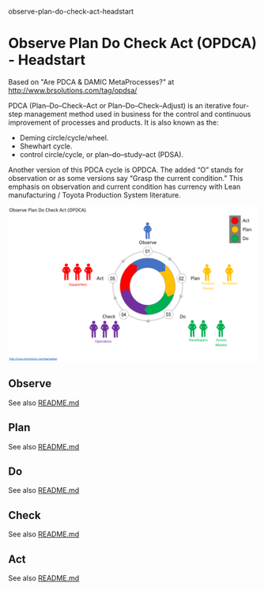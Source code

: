 observe-plan-do-check-act-headstart
# Observe Plan Do Check Act (OPDCA) - Headstart

Based on "Are PDCA & DAMIC MetaProcesses?" at http://www.brsolutions.com/tag/opdsa/

PDCA (Plan–Do–Check–Act or Plan–Do–Check–Adjust) is an iterative four-step management method used in business for the control and continuous improvement of processes and products. It is also known as the:

- Deming circle/cycle/wheel.
- Shewhart cycle.
- control circle/cycle, or plan–do–study–act (PDSA).

Another version of this PDCA cycle is OPDCA. The added “O” stands for observation or as some versions say “Grasp the current condition.” This emphasis on observation and current condition has currency with Lean manufacturing / Toyota Production System literature. 

![OPDCA Participants](./OPDCA_participants.PNG)

## Observe

See also [README.md](./observe/README.md)

## Plan

See also [README.md](./plan/README.md)

## Do

See also [README.md](./do/README.md)

## Check

See also [README.md](./check/README.md)

## Act

See also [README.md](./act/README.md)
